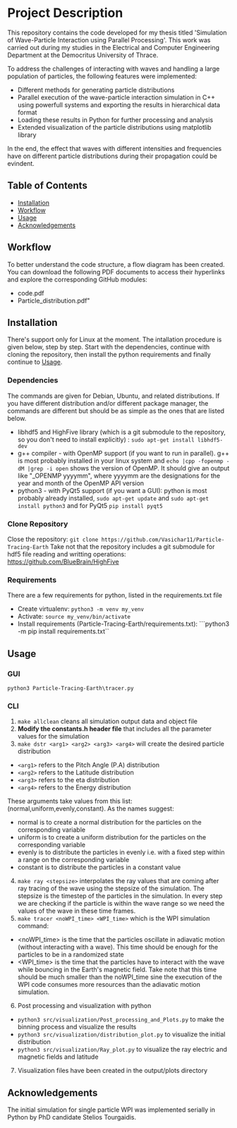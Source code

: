 # Project Description
This repository contains the code developed for my thesis titled 'Simulation of Wave-Particle Interaction using Parallel Processing'. This work was carried out during my studies in the Electrical and Computer Engineering Department at the Democritus University of Thrace.

To address the challenges of interacting with waves and handling a large population of particles, the following features were implemented:

- Different methods for generating particle distributions
- Parallel execution of the wave-particle interaction simulation in C++ using powerfull systems and exporting the results in hierarchical data format
- Loading these results in Python for further processing and analysis
- Extended visualization of the particle distributions using matplotlib library

In the end, the effect that waves with different intensities and frequencies have on different particle distributions during their propagation could be evindent.


## Table of Contents

- [Installation](#installation)
- [Workflow](#workflow)
- [Usage](#usage)
- [Acknowledgements](#acknowledgements)

## Workflow

To better understand the code structure, a flow diagram has been created. You can download the following PDF documents to access their hyperlinks and explore the corresponding GitHub modules:

- code.pdf
- Particle_distribution.pdf"

## Installation
There's support only for Linux at the moment. The intallation procedure is given below, step by step. Start with the dependencies, continue with cloning the repository, then install the python requirements and finally continue to [Usage](#usage).
### Dependencies
The commands are given for Debian, Ubuntu, and related distributions. If you have different distribution and/or different package manager, the commands are different but should be as simple as the ones that are listed below.
- libhdf5 and HighFive library (which is a git submodule to the repository, so you don't need to install explicitly) : ```sudo apt-get install libhdf5-dev```
- g++ compiler - with OpenMP support (if you want to run in parallel). g++ is most probably installed in your linux system  and ```echo |cpp -fopenmp -dM |grep -i open``` shows the version of OpenMP. It should give an output like "_OPENMP yyyymm", where yyyymm are the designations for the year and month of the OpenMP API version
- python3 - with PyQt5 support (if you want a GUI): python is most probably already installed, ```sudo apt-get update``` and ```sudo apt-get install python3``` and for PyQt5 ```pip install pyqt5```
### Clone Repository
Close the repository: ```git clone https://github.com/Vasichar11/Particle-Tracing-Earth```
Take not that the repository includes a git submodule for hdf5 file reading and writting operations:
https://github.com/BlueBrain/HighFive
### Requirements
There are a few requirements for python, listed in the requirements.txt file
- Create virtualenv: ```python3 -m venv my_venv``` 
- Activate: ```source my_venv/bin/activate``` 
- Install requirements (Particle-Tracing-Earth/requirements.txt): ```python3 -m pip install requirements.txt`` 


## Usage

### GUI
```python3 Particle-Tracing-Earth\tracer.py```
### CLI
1) ```make allclean``` cleans all simulation output data and object file
2) **Modify the constants.h header file** that includes all the parameter values for the simulation
3) ```make dstr <arg1> <arg2> <arg3> <arg4>``` will create the desired particle distribution
- ```<arg1>``` refers to the Pitch Angle (P.A) distribution 
- ```<arg2>``` refers to the Latitude distribution 
- ```<arg3>``` refers to the eta distribution 
- ```<arg4>``` refers to the Energy distribution 

These arguments take values from this list: (normal,uniform,evenly,constant). 
As the names suggest:

- normal is to create a normal distribution for the particles on the corresponding variable
- uniform is to create a uniform distribution for the particles on the corresponding variable
- evenly is to distribute the particles in evenly i.e. with a fixed step within a range on the corresponding variable
- constant is to distribute the particles in a constant value
4) ```make ray <stepsize>``` interpolates the ray values that are coming after ray tracing of the wave using the stepsize of the simulation. The stepsize is the timestep of the particles in the simulation. In every step we are checking if the particle is within the wave range so we need the values of the wave in these time frames.
5) ```make tracer <noWPI_time> <WPI_time>``` which is the WPI simulation command:
- <noWPI_time> is the time that the particles oscillate in adiavatic motion (without interacting with a wave). This time should be enough for the particles to be in a randomized state
- <WPI_time> is the time that the particles have to interact with the wave while bouncing in the Earth's magnetic field. Take note that this time should be much smaller than the noWPI_time sine the execution of the WPI code consumes more resources than the adiavatic motion simulation.
6) Post processing and visualization with python
- ```python3 src/visualization/Post_processing_and_Plots.py``` to make the binning process and visualize the results
- ```python3 src/visualization/distribution_plot.py``` to visualize the initial distribution
- ```python3 src/visualization/Ray_plot.py``` to visualize the ray electric and magnetic fields and latitude 
7) Visualization files have been created in the output/plots directory

## Acknowledgements
The initial simulation for single particle WPI was implemented serially in Python by PhD candidate Stelios Tourgaidis.



